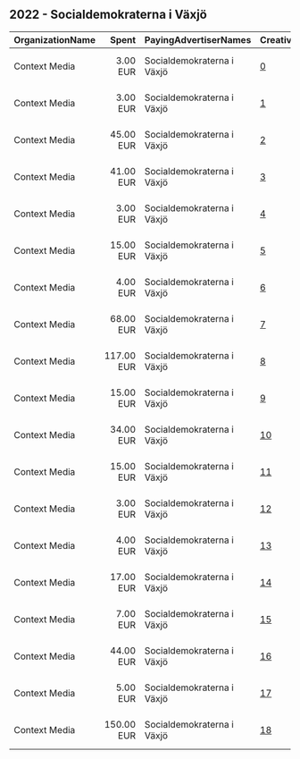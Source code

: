 ## 2022 - Socialdemokraterna i Växjö 
|OrganizationName|Spent|PayingAdvertiserNames|CreativeUrls|Impressions|Genders|AgeBrackets|CountryCodes|BillingAddresses|CandidateBallotInformation|
|:---|---:|:---|:---|---:|:---|:---|:---|:---|:---|
|Context Media|3.00 EUR|Socialdemokraterna i Växjö|[0](https://www.snap.com/political-ads/asset/713cdc3a3abb9994f80cb79f6e70fe1f70b8e6f62a526b86e5395adf47068dec?mediaType=png)|988||18+|sweden|"Västra Norrlandsgatan 7 ,UMEÅ,90327,SE"|Socialdemokraterna i Vaxjo|
|Context Media|3.00 EUR|Socialdemokraterna i Växjö|[1](https://www.snap.com/political-ads/asset/f3ac9e3621719fae87723a19007b73a3999cc627d81937e3a56f2f571748c7f8?mediaType=png)|1,120||18+|sweden|"Västra Norrlandsgatan 7 ,UMEÅ,90327,SE"|Socialdemokraterna i Vaxjo|
|Context Media|45.00 EUR|Socialdemokraterna i Växjö|[2](https://www.snap.com/political-ads/asset/310cdfe974cc4633326bab166cab2e9acc83082d9a7115d55f8019412ceca388?mediaType=png)|9,677||17+|sweden|"Västra Norrlandsgatan 7 ,UMEÅ,90327,SE"|Socialdemokraterna i Vaxjo|
|Context Media|41.00 EUR|Socialdemokraterna i Växjö|[3](https://www.snap.com/political-ads/asset/1601b0940d5fe49350933d3db51abd799417653c5d4fcaa9fbea295a4fceb9c3?mediaType=png)|7,951||18+|sweden|"Västra Norrlandsgatan 7 ,UMEÅ,90327,SE"|Socialdemokraterna i Vaxjo|
|Context Media|3.00 EUR|Socialdemokraterna i Växjö|[4](https://www.snap.com/political-ads/asset/784f7e0b708067a68936a4b1091e08ba386216aab57e3b2b1660637941454375?mediaType=png)|919||18+|sweden|"Västra Norrlandsgatan 7 ,UMEÅ,90327,SE"|Socialdemokraterna i Vaxjo|
|Context Media|15.00 EUR|Socialdemokraterna i Växjö|[5](https://www.snap.com/political-ads/asset/86de2f562255cd57a558e0d6058a01d73a2afdc67f60eff61e434170b535c007?mediaType=png)|2,457||18+|sweden|"Västra Norrlandsgatan 7 ,UMEÅ,90327,SE"|Socialdemokraterna i Vaxjo|
|Context Media|4.00 EUR|Socialdemokraterna i Växjö|[6](https://www.snap.com/political-ads/asset/d3a7c77abb3b41ef0ce2079d251d58d8c21294a2e9b5c3a79f8bfd7e00e81bb5?mediaType=png)|1,133||18+|sweden|"Västra Norrlandsgatan 7 ,UMEÅ,90327,SE"|Socialdemokraterna i Vaxjo|
|Context Media|68.00 EUR|Socialdemokraterna i Växjö|[7](https://www.snap.com/political-ads/asset/dd7110bbf106c979a6a4c760b7de04f226666d73eb408b9d1ca4cf7108f935b2?mediaType=mp4)|11,122||18+|sweden|"Västra Norrlandsgatan 7 ,UMEÅ,90327,SE"|Socialdemokraterna i Vaxjo|
|Context Media|117.00 EUR|Socialdemokraterna i Växjö|[8](https://www.snap.com/political-ads/asset/b27fcef4a4bb9c4de3a9fe0a3938f7ea45b0c60eb6f302f183531a9f3bb27e14?mediaType=png)|21,883||17+|sweden|"Västra Norrlandsgatan 7 ,UMEÅ,90327,SE"|Socialdemokraterna i Vaxjo|
|Context Media|15.00 EUR|Socialdemokraterna i Växjö|[9](https://www.snap.com/political-ads/asset/ebe1e491d4de5454bef6886e9b2c2febb8c1be37b5ec39f803397116bbf856b3?mediaType=png)|4,904||17+|sweden|"Västra Norrlandsgatan 7 ,UMEÅ,90327,SE"|Socialdemokraterna i Vaxjo|
|Context Media|34.00 EUR|Socialdemokraterna i Växjö|[10](https://www.snap.com/political-ads/asset/20024ca20c3e922f5c93bcf688e95b3c53045cf16f508096dc954382076744ec?mediaType=mp4)|5,178||18+|sweden|"Västra Norrlandsgatan 7 ,UMEÅ,90327,SE"|Socialdemokraterna i Vaxjo|
|Context Media|15.00 EUR|Socialdemokraterna i Växjö|[11](https://www.snap.com/political-ads/asset/0eb9c32a7522c7f2809029b4ea868fb82c5f590c39823bf28448e44c2da6047f?mediaType=png)|4,210||17+|sweden|"Västra Norrlandsgatan 7 ,UMEÅ,90327,SE"|Socialdemokraterna i Vaxjo|
|Context Media|3.00 EUR|Socialdemokraterna i Växjö|[12](https://www.snap.com/political-ads/asset/edb72d7f63c76af6b4e3a9b382465bd623b72af3bcce669b56f34b9930e2a31f?mediaType=mp4)|762||18+|sweden|"Västra Norrlandsgatan 7 ,UMEÅ,90327,SE"|Socialdemokraterna i Vaxjo|
|Context Media|4.00 EUR|Socialdemokraterna i Växjö|[13](https://www.snap.com/political-ads/asset/1b7828ec1e17609909995eb327be4e72900f10a86051791ea5eab569601b08f9?mediaType=png)|1,032||18+|sweden|"Västra Norrlandsgatan 7 ,UMEÅ,90327,SE"|Socialdemokraterna i Vaxjo|
|Context Media|17.00 EUR|Socialdemokraterna i Växjö|[14](https://www.snap.com/political-ads/asset/1d65d8a719401c9f4d594af75184e3095182a6876647ec671484d6474214259d?mediaType=png)|5,009||17+|sweden|"Västra Norrlandsgatan 7 ,UMEÅ,90327,SE"|Socialdemokraterna i Vaxjo|
|Context Media|7.00 EUR|Socialdemokraterna i Växjö|[15](https://www.snap.com/political-ads/asset/ef9142b37f65901940a7d142f271dcab88bb2d0f710ed1e08973b7247c97c609?mediaType=png)|1,419||18+|sweden|"Västra Norrlandsgatan 7 ,UMEÅ,90327,SE"|Socialdemokraterna i Vaxjo|
|Context Media|44.00 EUR|Socialdemokraterna i Växjö|[16](https://www.snap.com/political-ads/asset/0e94c8ecae9abd097dfdad8e0090a6199a8ab791fd5b9b122b55828978bcf173?mediaType=png)|10,245||18+|sweden|"Västra Norrlandsgatan 7 ,UMEÅ,90327,SE"|Socialdemokraterna i Vaxjo|
|Context Media|5.00 EUR|Socialdemokraterna i Växjö|[17](https://www.snap.com/political-ads/asset/27d0a0318d9a063b4ebe00ad7e47ab15b609505779ac33f0cbe994952846e6b4?mediaType=png)|1,917||18+|sweden|"Västra Norrlandsgatan 7 ,UMEÅ,90327,SE"|Socialdemokraterna i Vaxjo|
|Context Media|150.00 EUR|Socialdemokraterna i Växjö|[18](https://www.snap.com/political-ads/asset/0f069c040796ecb8684b8b3d3adbb5835630fe311029b305406af4d1644d3274?mediaType=jpeg)|24,806|FEMALE|18-35|sweden|"Västra Norrlandsgatan 7 ,UMEÅ,90327,SE"|Socialdemokraterna i Vaxjo|
